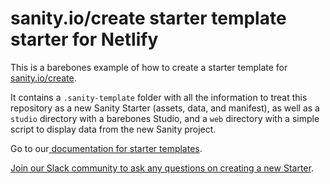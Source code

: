 # sanity.io/create starter template starter for Netlify

This is a barebones example of how to create a starter template for <a href="https://www.sanity.io/create?template=sanity-io/sanity-template-netlify-poc">sanity.io/create</a>.

It contains a `.sanity-template` folder with all the information to treat this repository as a new Sanity Starter (assets, data, and manifest), as well as a `studio` directory with a barebones Studio, and a `web` directory with a simple script to display data from the new Sanity project.

Go to our[ documentation for starter templates](https://www.sanity.io/docs/starter-templates).

[Join our Slack community to ask any questions on creating a new Starter](https://slack.sanity.io).
